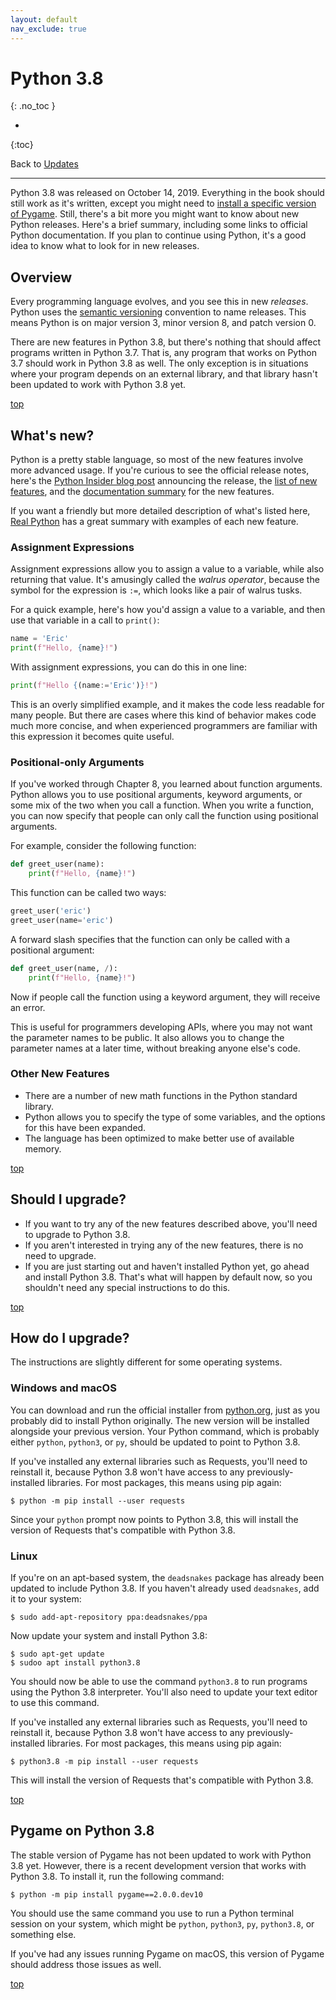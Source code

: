 ```yaml
---
layout: default
nav_exclude: true
---
```


# Python 3.8
{: .no_toc }

* 
{:toc}

Back to [Updates](../)

---

Python 3.8 was released on October 14, 2019. Everything in the book should still work as it's written, except you might need to [install a specific version of Pygame](#pygame-on-python-38). Still, there's a bit more you might want to know about new Python releases. Here's a brief summary, including some links to official Python documentation. If you plan to continue using Python, it's a good idea to know what to look for in new releases.

## Overview

Every programming language evolves, and you see this in new *releases*. Python uses the [semantic versioning](https://semver.org) convention to name releases. This means Python is on major version 3, minor version 8, and patch version 0.

There are new features in Python 3.8, but there's nothing that should affect programs written in Python 3.7. That is, any program that works on Python 3.7 should work in Python 3.8 as well. The only exception is in situations where your program depends on an external library, and that library hasn't been updated to work with Python 3.8 yet.

[top](#top)

## What's new?

Python is a pretty stable language, so most of the new features involve more advanced usage. If you're curious to see the official release notes, here's the [Python Insider blog post](https://blog.python.org/2019/10/python-380-is-now-available.html) announcing the release, the [list of new features](https://www.python.org/downloads/release/python-380/), and the [documentation summary](https://docs.python.org/3/whatsnew/3.8.html) for the new features.

If you want a friendly but more detailed description of what's listed here, [Real Python](https://realpython.com/python38-new-features/) has a great summary with examples of each new feature.

### Assignment Expressions

Assignment expressions allow you to assign a value to a variable, while also returning that value. It's amusingly called the *walrus operator*, because the symbol for the expression is `:=`, which looks like a pair of walrus tusks.

For a quick example, here's how you'd assign a value to a variable, and then use that variable in a call to `print()`:

```python
name = 'Eric'
print(f"Hello, {name}!")
```

With assignment expressions, you can do this in one line:

```python
print(f"Hello {(name:='Eric')}!")
```

This is an overly simplified example, and it makes the code less readable for many people. But there are cases where this kind of behavior makes code much more concise, and when experienced programmers are familiar with this expression it becomes quite useful.

### Positional-only Arguments

If you've worked through Chapter 8, you learned about function arguments. Python allows you to use positional arguments, keyword arguments, or some mix of the two when you call a function. When you write a function, you can now specify that people can only call the function using positional arguments.

For example, consider the following function:

```python
def greet_user(name):
    print(f"Hello, {name}!")
```

This function can be called two ways:

```python
greet_user('eric')
greet_user(name='eric')
```

A forward slash specifies that the function can only be called with a positional argument:

```python
def greet_user(name, /):
    print(f"Hello, {name}!")
```

Now if people call the function using a keyword argument, they will receive an error.

This is useful for programmers developing APIs, where you may not want the parameter names to be public. It also allows you to change the parameter names at a later time, without breaking anyone else's code.

### Other New Features

- There are a number of new math functions in the Python standard library.
- Python allows you to specify the type of some variables, and the options for this have been expanded.
- The language has been optimized to make better use of available memory.

[top](#top)

## Should I upgrade?

- If you want to try any of the new features described above, you'll need to upgrade to Python 3.8. 
- If you aren't interested in trying any of the new features, there is no need to upgrade.
- If you are just starting out and haven't installed Python yet, go ahead and install Python 3.8. That's what will happen by default now, so you shouldn't need any special instructions to do this.

[top](#top)

## How do I upgrade?

The instructions are slightly different for some operating systems.

### Windows and macOS

You can download and run the official installer from [python.org](), just as you probably did to install Python originally. The new version will be installed alongside your previous version. Your Python command, which is probably either `python`, `python3`, or `py`, should be updated to point to Python 3.8.

If you've installed any external libraries such as Requests, you'll need to reinstall it, because Python 3.8 won't have access to any previously-installed libraries. For most packages, this means using pip again:

```
$ python -m pip install --user requests
```

Since your `python` prompt now points to Python 3.8, this will install the version of Requests that's compatible with Python 3.8.

### Linux

If you're on an apt-based system, the `deadsnakes` package has already been updated to include Python 3.8. If you haven't already used `deadsnakes`, add it to your system:

```
$ sudo add-apt-repository ppa:deadsnakes/ppa
```

Now update your system and install Python 3.8:

```
$ sudo apt-get update
$ sudoo apt install python3.8
```

You should now be able to use the command `python3.8` to run programs using the Python 3.8 interpreter. You'll also need to update your text editor to use this command.

If you've installed any external libraries such as Requests, you'll need to reinstall it, because Python 3.8 won't have access to any previously-installed libraries. For most packages, this means using pip again:

```
$ python3.8 -m pip install --user requests
```

This will install the version of Requests that's compatible with Python 3.8.

[top](#top)

## Pygame on Python 3.8

The stable version of Pygame has not been updated to work with Python 3.8 yet. However, there is a recent development version that works with Python 3.8. To install it, run the following command:

    $ python -m pip install pygame==2.0.0.dev10

You should use the same command you use to run a Python terminal session on your system, which might be `python`, `python3`, `py`, `python3.8`, or something else.

If you've had any issues running Pygame on macOS, this version of Pygame should address those issues as well.

[top](#top)
